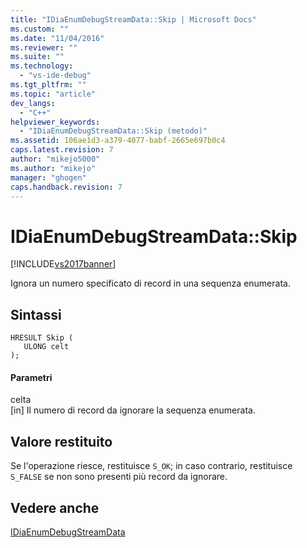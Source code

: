 ```yaml
---
title: "IDiaEnumDebugStreamData::Skip | Microsoft Docs"
ms.custom: ""
ms.date: "11/04/2016"
ms.reviewer: ""
ms.suite: ""
ms.technology: 
  - "vs-ide-debug"
ms.tgt_pltfrm: ""
ms.topic: "article"
dev_langs: 
  - "C++"
helpviewer_keywords: 
  - "IDiaEnumDebugStreamData::Skip (metodo)"
ms.assetid: 106ae1d3-a379-4077-babf-2665e697b0c4
caps.latest.revision: 7
author: "mikejo5000"
ms.author: "mikejo"
manager: "ghogen"
caps.handback.revision: 7
---
```

# IDiaEnumDebugStreamData::Skip
[!INCLUDE[vs2017banner](../../code-quality/includes/vs2017banner.md)]

Ignora un numero specificato di record in una sequenza enumerata.  
  
## Sintassi  
  
```cpp#  
HRESULT Skip (   
   ULONG celt  
);  
```  
  
#### Parametri  
 celta  
 \[in\]  Il numero di record da ignorare la sequenza enumerata.  
  
## Valore restituito  
 Se l'operazione riesce, restituisce `S_OK`; in caso contrario, restituisce  `S_FALSE` se non sono presenti più record da ignorare.  
  
## Vedere anche  
 [IDiaEnumDebugStreamData](../../debugger/debug-interface-access/idiaenumdebugstreamdata.md)